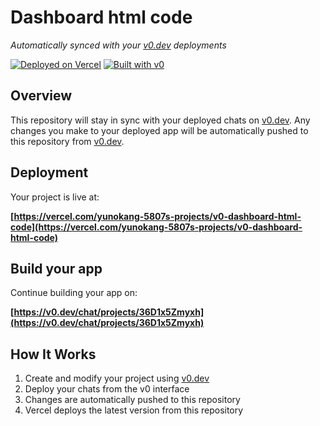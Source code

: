 # Dashboard html code

*Automatically synced with your [v0.dev](https://v0.dev) deployments*

[![Deployed on Vercel](https://img.shields.io/badge/Deployed%20on-Vercel-black?style=for-the-badge&logo=vercel)](https://vercel.com/yunokang-5807s-projects/v0-dashboard-html-code)
[![Built with v0](https://img.shields.io/badge/Built%20with-v0.dev-black?style=for-the-badge)](https://v0.dev/chat/projects/36D1x5Zmyxh)

## Overview

This repository will stay in sync with your deployed chats on [v0.dev](https://v0.dev).
Any changes you make to your deployed app will be automatically pushed to this repository from [v0.dev](https://v0.dev).

## Deployment

Your project is live at:

**[https://vercel.com/yunokang-5807s-projects/v0-dashboard-html-code](https://vercel.com/yunokang-5807s-projects/v0-dashboard-html-code)**

## Build your app

Continue building your app on:

**[https://v0.dev/chat/projects/36D1x5Zmyxh](https://v0.dev/chat/projects/36D1x5Zmyxh)**

## How It Works

1. Create and modify your project using [v0.dev](https://v0.dev)
2. Deploy your chats from the v0 interface
3. Changes are automatically pushed to this repository
4. Vercel deploys the latest version from this repository